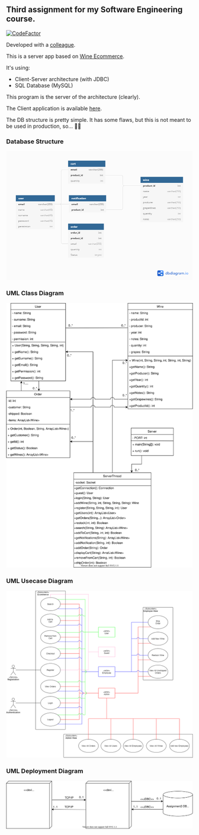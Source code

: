 ## Third assignment for my Software Engineering course.

[![CodeFactor](https://www.codefactor.io/repository/github/sclafus/ecommerce-server/badge)](https://www.codefactor.io/repository/github/sclafus/ecommerce-server)

Developed with a [colleague](https://github.com/marticaffa).

This is a server app based on [Wine Ecommerce](https://github.com/Sclafus/Wine-Ecommerce).

It's using:

-   Client-Server architecture (with JDBC)
-   SQL Database (MySQL)

This program is the server of the architecture (clearly).

The Client application is available [here](https://github.com/Sclafus/Ecommerce-GUI).

The DB structure is pretty simple. It has some flaws, but this is not meant to be used in production, so... 🤷‍♂️

### Database Structure
![Database Structure](db_structure.png)

### UML Class Diagram
![UML Class Diagram](UML/ClassDiagram.svg)

### UML Usecase Diagram
![UML Usecase Diagram](UML/UsecaseDiagram.png)
### UML Deployment Diagram
![UML Deployment Diagram](UML/DeploymentDiagram.svg)
